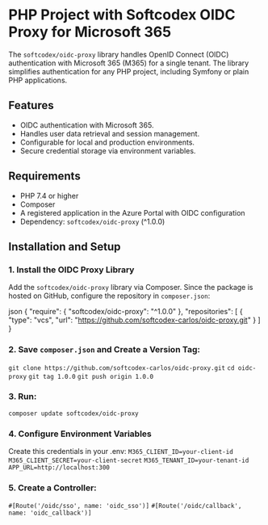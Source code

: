 # PHP Project with Softcodex OIDC Proxy for Microsoft 365

The `softcodex/oidc-proxy` library handles OpenID Connect (OIDC) authentication with Microsoft 365 (M365) for a single tenant. The library simplifies authentication for any PHP project, including Symfony or plain PHP applications.

## Features
- OIDC authentication with Microsoft 365.
- Handles user data retrieval and session management.
- Configurable for local and production environments.
- Secure credential storage via environment variables.

## Requirements
- PHP 7.4 or higher
- Composer
- A registered application in the Azure Portal with OIDC configuration
- Dependency: `softcodex/oidc-proxy` (^1.0.0)

## Installation and Setup

### 1. Install the OIDC Proxy Library
Add the `softcodex/oidc-proxy` library via Composer. Since the package is hosted on GitHub, configure the repository in `composer.json`:

json
{
    "require": {
        "softcodex/oidc-proxy": "^1.0.0"
    },
    "repositories": [
        {
            "type": "vcs",
            "url": "https://github.com/softcodex-carlos/oidc-proxy.git"
        }
    ]
}

### 2. Save `composer.json` and Create a Version Tag:

`git clone https://github.com/softcodex-carlos/oidc-proxy.git`
`cd oidc-proxy`
`git tag 1.0.0`
`git push origin 1.0.0`

### 3. Run:

`composer update softcodex/oidc-proxy`

### 4. Configure Environment Variables
Create this credentials in your .env:
`M365_CLIENT_ID=your-client-id`
`M365_CLIENT_SECRET=your-client-secret`
`M365_TENANT_ID=your-tenant-id`
`APP_URL=http://localhost:300`

### 5. Create a Controller:
`#[Route('/oidc/sso', name: 'oidc_sso')]`
`#[Route('/oidc/callback', name: 'oidc_callback')]`
